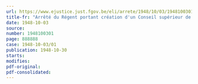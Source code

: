 ```yaml
---
url: https://www.ejustice.just.fgov.be/eli/arrete/1948/10/03/1948100301/justel
title-fr: "Arrêté du Régent portant création d'un Conseil supérieur de l'assistance sociale coloniale"
date: 1948-10-03
source:
number: 1948100301
page: 888888
case: 1948-10-03/01
publication: 1948-10-30
starts:
modifies:
pdf-original:
pdf-consolidated:
---
```


